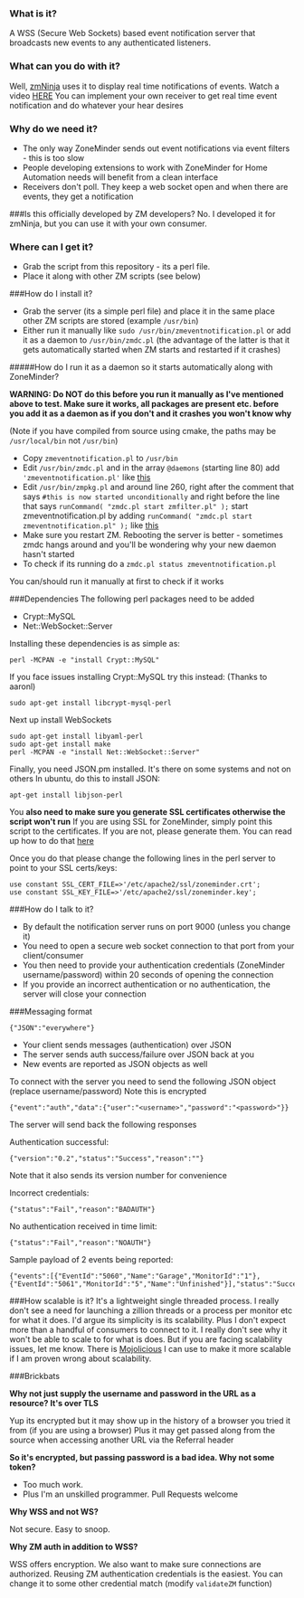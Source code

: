 ### What is it?
A WSS (Secure Web Sockets) based event notification server that broadcasts new events to any authenticated listeners.

### What can you do with it?
Well, [zmNinja](https://github.com/pliablepixels/zmNinja) uses it to display real time notifications of events.
Watch a video [HERE](https://www.youtube.com/watch?v=HhLKrDrj7rs)
You can implement your own receiver to get real time event notification and do whatever your hear desires 

### Why do we need it?
* The only way ZoneMinder sends out event notifications via event filters - this is too slow
* People developing extensions to work with ZoneMinder for Home Automation needs will benefit from a clean interface
* Receivers don't poll. They keep a web socket open and when there are events, they get a notification

###Is this officially developed by ZM developers?
No. I developed it for zmNinja, but you can use it with your own consumer.

### Where can I get it?
* Grab the script from this repository - its a perl file.
* Place it along with other ZM scripts (see below)

###How do I install it?

* Grab the server (its a simple perl file) and place it in the same place other ZM scripts are stored (example ``/usr/bin``)
* Either run it manually like ``sudo /usr/bin/zmeventnotification.pl`` or add it as a daemon to ``/usr/bin/zmdc.pl`` (the advantage of the latter is that it gets automatically started when ZM starts
and restarted if it crashes)

#####How do I run it as a daemon so it starts automatically along with ZoneMinder?

**WARNING: Do NOT do this before you run it manually as I've mentioned above to test. Make sure it works, all packages are present etc. before you 
add it as  a daemon as if you don't and it crashes you won't know why**

(Note if you have compiled from source using cmake, the paths may be ``/usr/local/bin`` not ``/usr/bin``)

* Copy ``zmeventnotification.pl`` to ``/usr/bin``
* Edit ``/usr/bin/zmdc.pl`` and in the array ``@daemons`` (starting line 80) add ``'zmeventnotification.pl'`` like [this](https://gist.github.com/pliablepixels/18bb68438410d5e4b644)
* Edit ``/usr/bin/zmpkg.pl`` and around line 260, right after the comment that says ``#this is now started unconditionally`` and right before the line that says ``runCommand( "zmdc.pl start zmfilter.pl" );`` start zmeventnotification.pl by adding ``runCommand( "zmdc.pl start zmeventnotification.pl" );`` like  [this](https://gist.github.com/pliablepixels/0977a77fa100842e25f2)
* Make sure you restart ZM. Rebooting the server is better - sometimes zmdc hangs around and you'll be wondering why your new daemon hasn't started
* To check if its running do a ``zmdc.pl status zmeventnotification.pl``

You can/should run it manually at first to check if it works 

###Dependencies
The following perl packages need to be added
 
* Crypt::MySQL
* Net::WebSocket::Server

Installing these dependencies is as simple as:
```
perl -MCPAN -e "install Crypt::MySQL"
```

If you face issues installing Crypt::MySQL try this instead: (Thanks to aaronl)
```
sudo apt-get install libcrypt-mysql-perl
```

Next up install WebSockets
```
sudo apt-get install libyaml-perl
sudo apt-get install make
perl -MCPAN -e "install Net::WebSocket::Server"
```

Finally, you need JSON.pm installed. It's there on some systems and not on others
In ubuntu, do this to install JSON:
```
apt-get install libjson-perl
```

You **also need to make sure you generate SSL certificates otherwise the script won't run**
If you are using SSL for ZoneMinder, simply point this script to the certificates.
If you are not, please generate them. You can read up how to do that [here](https://github.com/pliablepixels/zmNinja/blob/master/docs/SSL-Configuration.md)

Once you do that please change the following lines in the perl server to point to your SSL certs/keys:
```
use constant SSL_CERT_FILE=>'/etc/apache2/ssl/zoneminder.crt';	 
use constant SSL_KEY_FILE=>'/etc/apache2/ssl/zoneminder.key';
```
###How do I talk to it?
* By default the notification server runs on port 9000 (unless you change it)
* You need to open a secure web socket connection to that port from your client/consumer
* You then need to provide your authentication credentials (ZoneMinder username/password) within 20 seconds of opening the connection
* If you provide an incorrect authentication or no authentication, the server will close your connection

###Messaging format

``{"JSON":"everywhere"}``
 
* Your client sends messages (authentication) over JSON
* The server sends auth success/failure over JSON back at you
* New events are reported as JSON objects as well

To connect with the server you need to send the following JSON object (replace username/password)
Note this is encrypted
```
{"event":"auth","data":{"user":"<username>","password":"<password>"}}
```
The server will send back the following responses 

Authentication successful:
```
{"version":"0.2","status":"Success","reason":""}
```
Note that it also sends its version number for convenience

Incorrect credentials:
```
{"status":"Fail","reason":"BADAUTH"}
```

No authentication received in time limit:
```
{"status":"Fail","reason":"NOAUTH"}
```
Sample payload of 2 events being reported:
```
{"events":[{"EventId":"5060","Name":"Garage","MonitorId":"1"},{"EventId":"5061","MonitorId":"5","Name":"Unfinished"}],"status":"Success"}
```

###How scalable is it?
It's a lightweight single threaded process. I really don't see a need for launching a zillion threads or a process per monitor etc for what it does. I'd argue its simplicity is its scalability. Plus I don't expect more than a handful of consumers to connect to it. I really don't see why it won't be able to scale to for what is does. But if you are facing scalability issues, let me know. There is [Mojolicious](http://mojolicio.us/) I can use to make it more scalable if I am proven wrong about scalability.

###Brickbats

**Why not just supply the username and password in the URL as a resource? It's over TLS**

Yup its encrypted but it may show up in the history of a browser you tried it from (if you are using a browser)
Plus it may get passed along from the source when accessing another URL via the Referral header

**So it's encrypted, but passing password is a bad idea. Why not some token?**
* Too much work. 
* Plus I'm an unskilled programmer. Pull Requests welcome

**Why WSS and not WS?**

Not secure. Easy to snoop.

**Why ZM auth in addition to WSS?**

WSS offers encryption. We also want to make sure connections are authorized. Reusing ZM authentication credentials is the easiest. You can change it to some other credential match (modify ``validateZM`` function)

